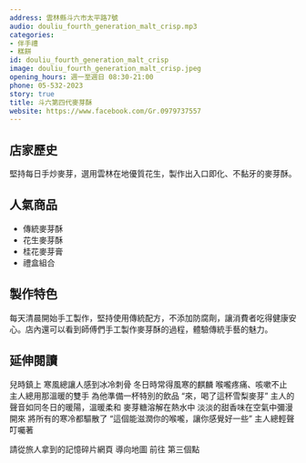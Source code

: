 ```yaml
---
address: 雲林縣斗六市太平路7號
audio: douliu_fourth_generation_malt_crisp.mp3
categories:
- 伴手禮
- 糕餅
id: douliu_fourth_generation_malt_crisp
image: douliu_fourth_generation_malt_crisp.jpeg
opening_hours: 週一至週日 08:30-21:00
phone: 05-532-2023
story: true
title: 斗六第四代麥芽酥
website: https://www.facebook.com/Gr.0979737557
---
```


## 店家歷史

堅持每日手炒麥芽，選用雲林在地優質花生，製作出入口即化、不黏牙的麥芽酥。

## 人氣商品

- 傳統麥芽酥
- 花生麥芽酥
- 桂花麥芽膏
- 禮盒組合

## 製作特色

每天清晨開始手工製作，堅持使用傳統配方，不添加防腐劑，讓消費者吃得健康安心。店內還可以看到師傅們手工製作麥芽酥的過程，體驗傳統手藝的魅力。

## 延伸閱讀

兒時鎮上
寒風總讓人感到冰冷刺骨
冬日時常得風寒的麒麟
喉嚨疼痛、咳嗽不止
主人總用那溫暖的雙手
為他準備一杯特別的飲品
“來，喝了這杯雪梨麥芽”
主人的聲音如同冬日的暖陽，溫暖柔和
麥芽糖溶解在熱水中
淡淡的甜香味在空氣中彌漫開來
將所有的寒冷都驅散了
“這個能滋潤你的喉嚨，讓你感覺好一些”
主人總輕聲叮囑著

請從旅人拿到的記憶碎片網頁
導向地圖
前往 第三個點